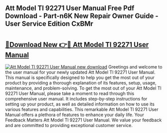 ## Att Model Tl 92271 User Manual Free Pdf Download - Part-n6K New Repair Owner Guide - User Service Edition CxBMr

# <h2><a href="http://bc16970.oget.top/?id=Att+Model+Tl+92271+User+Manual">🔗Download New 👉🔴 Att Model Tl 92271 User Manual</a></h2>

[![Att Model Tl 92271 User Manual new download](https://i.imgur.com/5g1atiW.png)](http://bc16970.oget.top/?id=Att+Model+Tl+92271+User+Manual)
Greetings and welcome to the user manual for your newly updated Att Model Tl 92271 User Manual. This manual is specifically designed to help you get the most out of your product by providing a thorough explanation of its features, setup, usage, maintenance, and problem-solving. To get the most out of your Att Model Tl 92271 User Manual, please take a moment to read through this comprehensive user manual. It includes step-by-step instructions for setting up your product, as well as detailed information on how to use its various features and capabilities. This remarkable Att Model Tl 92271 User Manual offers a plethora of features to enhance your daily life. Your Feedback Matters Att Model Tl 92271 User Manual. We value your feedback and are committed to providing exceptional customer service.
